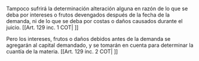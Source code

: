 Tampoco sufrirá la determinación alteración alguna en razón de lo que se deba por intereses o frutos devengados después de la fecha de la demanda, ni de lo que se deba por costas o daños causados durante el juicio. [[Art. 129 inc. 1 COT| ]]

Pero los intereses, frutos o daños debidos antes de la demanda se agregarán al capital demandado, y se tomarán en cuenta para determinar la cuantía de la materia. [[Art. 129 inc. 2 COT| ]]